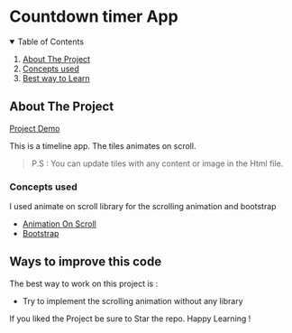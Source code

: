 # Countdown timer App

<!-- TABLE OF CONTENTS -->
<details open="open">
  <summary>Table of Contents</summary>
  <ol>
    <li>
      <a href="#about-the-project">About The Project</a>
    <li>
      <a href="#concepts-used">Concepts used</a>
    </li>
    <li>
      <a href="#best-way-to-learn">Best way to Learn</a>
    </li>
  </ol>
</details>

<!-- ABOUT THE PROJECT -->

## About The Project

[Project Demo](https://shakibuddin.github.io/Timeline/)

This is a timeline app. The tiles animates on scroll.

> P.S : You can update tiles with any content or image in the Html file.

### Concepts used

I used animate on scroll library for the scrolling animation and bootstrap

- [Animation On Scroll](https://michalsnik.github.io/aos/)
- [Bootstrap](https://getbootstrap.com/)

<!-- USAGE EXAMPLES -->

## Ways to improve this code

The best way to work on this project is :

- Try to implement the scrolling animation without any library

If you liked the Project be sure to Star the repo. Happy Learning !
